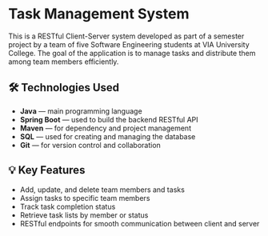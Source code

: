 # Task Management System

This is a RESTful Client-Server system developed as part of a semester project by a team of five Software Engineering students at VIA University College. The goal of the application is to manage tasks and distribute them among team members efficiently.

## 🛠️ Technologies Used

- **Java** — main programming language
- **Spring Boot** — used to build the backend RESTful API
- **Maven** — for dependency and project management
- **SQL** — used for creating and managing the database
- **Git** — for version control and collaboration

## 💡 Key Features

- Add, update, and delete team members and tasks
- Assign tasks to specific team members
- Track task completion status
- Retrieve task lists by member or status
- RESTful endpoints for smooth communication between client and server
